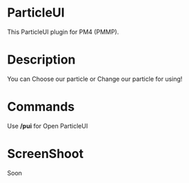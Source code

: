 # ParticleUI
This ParticleUI plugin for PM4 (PMMP).

# Description
You can Choose our particle or Change our particle for using!

# Commands
Use **/pui** for Open ParticleUI

# ScreenShoot
Soon
